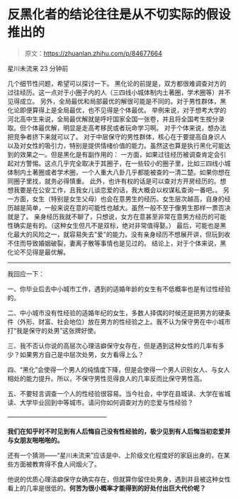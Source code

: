 # 反黑化者的结论往往是从不切实际的假设推出的

> 原文：<https://zhuanlan.zhihu.com/p/84677664>

星川未流来 23 分钟前

几个细节性问题，希望可以探讨一下。
黑化论的前提是，双方都很难调查对方的过往经历。这一点对于小圈子内的人（三四线小城体制内土著圈，学术圈等）并不见得成立。
另外，全局最优和局部最优的解很可能是不同的。对于男性群体，黑化论即便算得上是全局最优，也不见得是个体最优。
举例来说，对于想考大学的河北高中生来说，全局最优解就是呼吁国家全国一张卷，并且将全国考生按分录取。但个体最优解，明显是走高考移民或者玩命学习啊。
对于个体来说，想办法把竞争者挤下来就可以了。
对于中层保守的男性群体，核心在于要提高自身识人以及对女性的吸引力，特别是提供情绪价值的能力。虽然这也算是执行黑化可能达到的效果之一。但是黑化是有副作用的：
一方面，如果过往经历被调查肯定会引起对方警惕。这点几乎完全取决于其圈子，在一些较小的圈子里，比如三四线小城体制内土著圈或者学术圈，一个人重大八卦几乎都能被查的一清二楚。如果你想在同圈子里找，就务必得慎重。
此外，也许有权的话是可以查对方开房经历的。想想我要是在公安工作，且我女儿谈恋爱的话，我大概会以权谋私查询一番吧。。
另一方面，女生（特别是女生父母）也会在意男生的经历。女生层次越高，自身的经历越是简单，一般来说在意的可能性也越大。虽然一般不至于像男生那样一票否决就是了。
亲身经历我就不聊了，只想说，女方在意甚至非常在意男方经历的可能性确实是有的。（这种女生但凡不是双标，绝对非常值得娶。）
最后，可能也是黑化最大的风险之一，就容易失去"爱"的能力。没有亲身经历不想展开讲，但玩到收不住而导致婚姻破裂，妻离子散等事情也是见过的。
结论上，对于个体来说，黑化论不见得是最优解。

___________________________

我回应一下：

一、你毕业后去中小城市工作，遇到的适婚年龄的女生有不低概率也是有过性经验的。

二、中小城市没有性经验的适婚年纪的女生，多数人择偶的时候还是把男方的硬条件（外形、财富、社会地位）放在男方的性经验之上。我不认为保守男在中小城市打“我是保守的处男”这张牌好使。

三、我不否认你说的高层次心理洁癖保守女存在，但是遇到这种女性的几率有多少？如果男方自己是中层次处男，女方看得上么？

四、“黑化”会使得一个男人的纯情度下降，但是会使得一个男人识别女人、与女人相处的能力提升。所以，不保守男性觅得良人的几率反而比保守男性高。

五、不要轻言调查一个人的性经验很容易。当今社会，中学在县城读、大学在省城读、大学毕业回到中等城市。请问你如何调查对方的恋爱与性经验？

————————————————

**我们在知乎时不时见到有人后悔自己没有性经验的，极少见到有人后悔当初恋爱并与女朋友啪啪啪的。**

还有一个猜测——“星川未流来”应该是中、上阶级文化程度好的家庭出身的，在某些方面被教育得不食人间烟火了。

他说的优质心理洁癖保守女确实存在，但就算你留住处男身，遇到并且被这种女性看上的几率是很低的。**何苦为很小概率才能得到的好处付出巨大代价呢？**